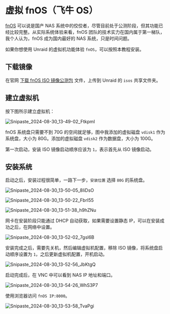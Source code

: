 # 虚拟 fnOS（飞牛 OS）

[fnOS](https://www.fnnas.com/) 可以说是国产 NAS 系统中的佼佼者，尽管目前处于公测阶段，但其功能已经比较完整。从实际系统体验来看，fnOS 团队的技术实力在国内属于第一梯队，我个人认为，fnOS 成为国内最好的 NAS 系统，只是时间问题。

如果你想使用 Unraid 的虚拟机功能体验 `fnOS`，可以按照本教程安装。

## 下载镜像

在官网 [下载 fnOS ISO 镜像公测包](https://www.fnnas.com/download) 文件，上传到 Unraid 的 `isos` 共享文件夹。

## 建立虚拟机

按下图所示建立虚拟机：

![Snipaste_2024-08-30_13-49-02_FtkpmI](https://img.slarker.me/wiki/Snipaste_2024-08-30_13-49-02_FtkpmI.png)

fnOS 系统盘只需要不到 70G 的空间就足够，图中我添加的虚拟磁盘 `vdisk1` 作为系统盘，大小为 80G。添加的虚拟磁盘 `vdisk2` 作为数据盘，大小为 100G。

第一次启动，安装 ISO 镜像启动顺序应该为 `1`，表示首先从 ISO 镜像启动。

## 安装系统

启动之后，安装过程很简单，一路下一步，`安装位置` 选择 `80G` 的系统盘。

![Snipaste_2024-08-30_13-50-05_8IiDsO](https://img.slarker.me/wiki/Snipaste_2024-08-30_13-50-05_8IiDsO.png)

![Snipaste_2024-08-30_13-50-22_FbrI55](https://img.slarker.me/wiki/Snipaste_2024-08-30_13-50-22_FbrI55.png)

![Snipaste_2024-08-30_13-51-38_h9hZNu](https://img.slarker.me/wiki/Snipaste_2024-08-30_13-51-38_h9hZNu.png)

网卡在安装阶段只能通过 DHCP 自动获取，如果需要设置静态 IP，可以在安装成功之后，在网络中设置。

![Snipaste_2024-08-30_13-52-02_7gsl6B](https://img.slarker.me/wiki/Snipaste_2024-08-30_13-52-02_7gsl6B.png)

安装完成之后，需要先关机，然后编辑虚拟机配置，移除 ISO 镜像，将系统盘启动顺序设置为 `1`，之后更新虚拟机配置，开机启动。

![Snipaste_2024-08-30_13-52-56_JbKtgQ](https://img.slarker.me/wiki/Snipaste_2024-08-30_13-52-56_JbKtgQ.png)

启动完成后，在 VNC 中可以看到 NAS IP 地址和端口。

![Snipaste_2024-08-30_13-54-26_WhS3P7](https://img.slarker.me/wiki/Snipaste_2024-08-30_13-54-26_WhS3P7.png)

使用浏览器访问 `fnOS IP:8000`。

![Snipaste_2024-08-30_13-53-58_TvaPgi](https://img.slarker.me/wiki/Snipaste_2024-08-30_13-53-58_TvaPgi.png)